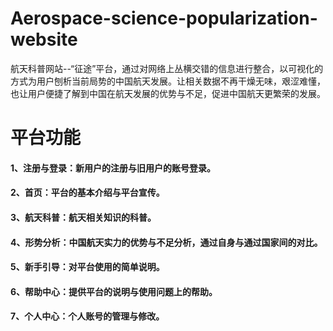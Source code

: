 # Aerospace-science-popularization-website
航天科普网站--“征途”平台，通过对网络上丛横交错的信息进行整合，以可视化的方式为用户刨析当前局势的中国航天发展。让相关数据不再干燥无味，艰涩难懂，也让用户便捷了解到中国在航天发展的优势与不足，促进中国航天更繁荣的发展。

# 平台功能
#### 1、注册与登录：新用户的注册与旧用户的账号登录。
#### 2、首页：平台的基本介绍与平台宣传。
#### 3、航天科普：航天相关知识的科普。
#### 4、形势分析：中国航天实力的优势与不足分析，通过自身与通过国家间的对比。
#### 5、新手引导：对平台使用的简单说明。
#### 6、帮助中心：提供平台的说明与使用问题上的帮助。
#### 7、个人中心：个人账号的管理与修改。
